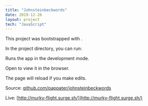 ```yaml
---
title: "Johnsteinbeckwords"
date: 2019-12-26
layout: project
tech: "JavaScript"
---
```


This project was bootstrapped with .

In the project directory, you can run:

Runs the app in the development mode.<br />

Open  to view it in the browser.

The page will reload if you make edits.<br />

Source: [github.com/pappater/johnsteinbeckwords](https://github.com/pappater/johnsteinbeckwords)

Live: [http://murky-flight.surge.sh/](http://murky-flight.surge.sh/)
